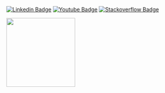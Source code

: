 [![Linkedin Badge](https://img.shields.io/badge/-LinkedIn-blue?style=flat-square&logo=Linkedin&logoColor=white&link=https://www.linkedin.com/in/fladoliveira)](https://www.linkedin.com/in/fladoliveira)
[![Youtube Badge](https://img.shields.io/badge/-YouTube-ff0000?style=flat-square&labelColor=ff0000&logo=youtube&logoColor=white&link=https://www.youtube.com/channel/UCRPBNcEICRhlKb1IdKfiCxw)](https://www.youtube.com/channel/UCRPBNcEICRhlKb1IdKfiCxw)
[![Stackoverflow Badge]( 	https://img.shields.io/badge/Stack_Overflow-FE7A16?style=flat-square&logo=stack-overflow&logoColor=white&link=https://pt.stackoverflow.com/users/76896/fl%C3%A1vio)](https://pt.stackoverflow.com/users/76896/fl%C3%A1vio)

<!--
<div>
  <img alt="Flávio_HTML" src="https://raw.githubusercontent.com/devicons/devicon/master/icons/html5/html5-original.svg" style="max-width: 100%;" width="40" height="30" align="middle" title="HTML">
  
  <img alt="Flávio_CSS" src="https://raw.githubusercontent.com/devicons/devicon/master/icons/css3/css3-original.svg" style="max-width: 100%;" width="40" height="30" align="middle" title="CSS">
  
  <img alt="Flávio_Bootstrap" src="https://raw.githubusercontent.com/devicons/devicon/master/icons/bootstrap/bootstrap-plain.svg" style="max-width: 100%;" width="40" height="30" align="middle" title="Bootstrap">
  
  <img alt="Flávio_JS" src="https://raw.githubusercontent.com/devicons/devicon/master/icons/javascript/javascript-plain.svg" style="max-width: 100%;" width="40" height="30" align="middle" title="JavaScript">
  
  <img alt="Flávio_PHP" src="https://raw.githubusercontent.com/devicons/devicon/master/icons/php/php-plain.svg" style="max-width: 100%;" width="50" height="40" align="middle" title="PHP"> 

  <img alt="Flávio_Python" src="https://raw.githubusercontent.com/devicons/devicon/master/icons/python/python-original.svg" style="max-width: 100%;" width="40" height="30" align="middle" title="Python">
  
 <img alt="Flávio_VSCODE" src="https://raw.githubusercontent.com/devicons/devicon/master/icons/vscode/vscode-original.svg" style="max-width: 100%;" width="40" height="30" align="middle" title="VSCode">
 
 <img alt="Flávio_Firefox" src="https://raw.githubusercontent.com/devicons/devicon/master/icons/firefox/firefox-plain-wordmark.svg" style="max-width: 100%;" width="40" height="30" align="middle" title="Firefox"> 

</div> 
<br>


<div>
<!-- <a href="https://github.com/oliveiradeflavio">
<img height="180em" src="https://github-readme-stats.vercel.app/api?username=oliveiradeflavio&show_icons=true&theme=dracula&include_all_commits=true&count_private=true" data-canonical-src="https://github-readme-stats.vercel.app/api?username=oliveiradeflavio&show_icons=true&theme=dracula&include_all_commits=true&count_private=true" style="max-width:100%;"> -->

<img height="180em" src="https://github-readme-stats.vercel.app/api/top-langs/?username=oliveiradeflavio&amp;layout=compact&amp;langs_count=16&amp;theme=dracula" data-canonical-src="https://github-readme-stats.vercel.app/api/top-langs/?username=oliveiradeflavio&amp;layout=compact&amp;langs_count=16&amp;theme=dracula" style="max-width:100%;">
</a>
</div>



